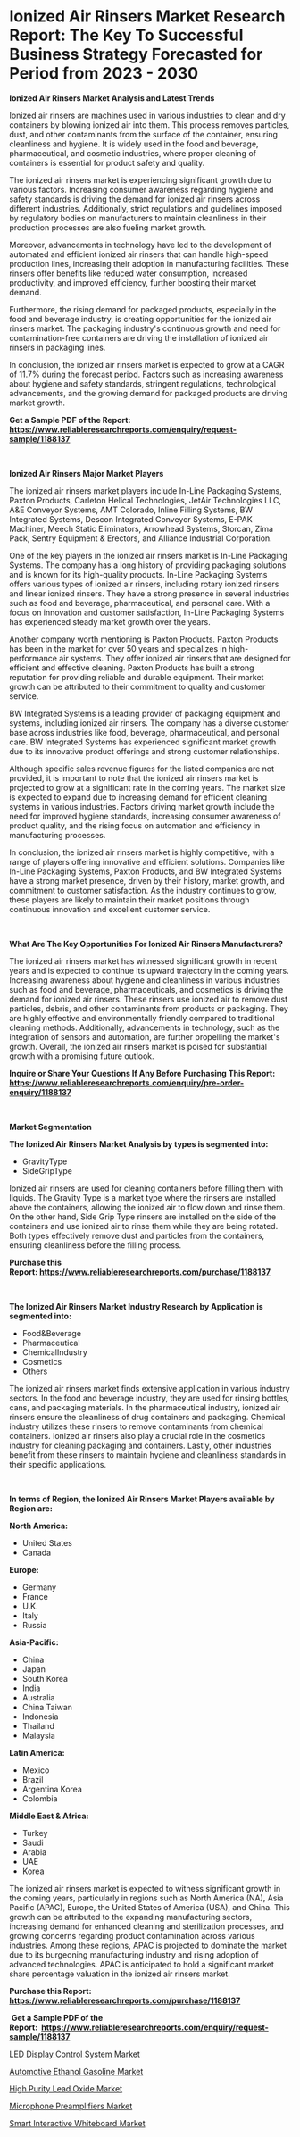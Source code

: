 <p><h1>Ionized Air Rinsers Market Research Report: The Key To Successful Business Strategy Forecasted for Period from 2023 - 2030</h1></p><p><strong>Ionized Air Rinsers Market Analysis and Latest Trends</strong></p>
<p><p>Ionized air rinsers are machines used in various industries to clean and dry containers by blowing ionized air into them. This process removes particles, dust, and other contaminants from the surface of the container, ensuring cleanliness and hygiene. It is widely used in the food and beverage, pharmaceutical, and cosmetic industries, where proper cleaning of containers is essential for product safety and quality.</p><p>The ionized air rinsers market is experiencing significant growth due to various factors. Increasing consumer awareness regarding hygiene and safety standards is driving the demand for ionized air rinsers across different industries. Additionally, strict regulations and guidelines imposed by regulatory bodies on manufacturers to maintain cleanliness in their production processes are also fueling market growth.</p><p>Moreover, advancements in technology have led to the development of automated and efficient ionized air rinsers that can handle high-speed production lines, increasing their adoption in manufacturing facilities. These rinsers offer benefits like reduced water consumption, increased productivity, and improved efficiency, further boosting their market demand.</p><p>Furthermore, the rising demand for packaged products, especially in the food and beverage industry, is creating opportunities for the ionized air rinsers market. The packaging industry's continuous growth and need for contamination-free containers are driving the installation of ionized air rinsers in packaging lines.</p><p>In conclusion, the ionized air rinsers market is expected to grow at a CAGR of 11.7% during the forecast period. Factors such as increasing awareness about hygiene and safety standards, stringent regulations, technological advancements, and the growing demand for packaged products are driving market growth.</p></p>
<p><strong>Get a Sample PDF of the Report:&nbsp; <a href="https://www.reliableresearchreports.com/enquiry/request-sample/1188137">https://www.reliableresearchreports.com/enquiry/request-sample/1188137</a></strong></p>
<p>&nbsp;</p>
<p><strong>Ionized Air Rinsers Major Market Players</strong></p>
<p><p>The ionized air rinsers market players include In-Line Packaging Systems, Paxton Products, Carleton Helical Technologies, JetAir Technologies LLC, A&E Conveyor Systems, AMT Colorado, Inline Filling Systems, BW Integrated Systems, Descon Integrated Conveyor Systems, E-PAK Machiner, Meech Static Eliminators, Arrowhead Systems, Storcan, Zima Pack, Sentry Equipment & Erectors, and Alliance Industrial Corporation.</p><p>One of the key players in the ionized air rinsers market is In-Line Packaging Systems. The company has a long history of providing packaging solutions and is known for its high-quality products. In-Line Packaging Systems offers various types of ionized air rinsers, including rotary ionized rinsers and linear ionized rinsers. They have a strong presence in several industries such as food and beverage, pharmaceutical, and personal care. With a focus on innovation and customer satisfaction, In-Line Packaging Systems has experienced steady market growth over the years.</p><p>Another company worth mentioning is Paxton Products. Paxton Products has been in the market for over 50 years and specializes in high-performance air systems. They offer ionized air rinsers that are designed for efficient and effective cleaning. Paxton Products has built a strong reputation for providing reliable and durable equipment. Their market growth can be attributed to their commitment to quality and customer service.</p><p>BW Integrated Systems is a leading provider of packaging equipment and systems, including ionized air rinsers. The company has a diverse customer base across industries like food, beverage, pharmaceutical, and personal care. BW Integrated Systems has experienced significant market growth due to its innovative product offerings and strong customer relationships.</p><p>Although specific sales revenue figures for the listed companies are not provided, it is important to note that the ionized air rinsers market is projected to grow at a significant rate in the coming years. The market size is expected to expand due to increasing demand for efficient cleaning systems in various industries. Factors driving market growth include the need for improved hygiene standards, increasing consumer awareness of product quality, and the rising focus on automation and efficiency in manufacturing processes.</p><p>In conclusion, the ionized air rinsers market is highly competitive, with a range of players offering innovative and efficient solutions. Companies like In-Line Packaging Systems, Paxton Products, and BW Integrated Systems have a strong market presence, driven by their history, market growth, and commitment to customer satisfaction. As the industry continues to grow, these players are likely to maintain their market positions through continuous innovation and excellent customer service.</p></p>
<p>&nbsp;</p>
<p><strong>What Are The Key Opportunities For Ionized Air Rinsers Manufacturers?</strong></p>
<p><p>The ionized air rinsers market has witnessed significant growth in recent years and is expected to continue its upward trajectory in the coming years. Increasing awareness about hygiene and cleanliness in various industries such as food and beverage, pharmaceuticals, and cosmetics is driving the demand for ionized air rinsers. These rinsers use ionized air to remove dust particles, debris, and other contaminants from products or packaging. They are highly effective and environmentally friendly compared to traditional cleaning methods. Additionally, advancements in technology, such as the integration of sensors and automation, are further propelling the market's growth. Overall, the ionized air rinsers market is poised for substantial growth with a promising future outlook.</p></p>
<p><strong>Inquire or Share Your Questions If Any Before Purchasing This Report: <a href="https://www.reliableresearchreports.com/enquiry/pre-order-enquiry/1188137">https://www.reliableresearchreports.com/enquiry/pre-order-enquiry/1188137</a></strong></p>
<p>&nbsp;</p>
<p><strong>Market Segmentation</strong></p>
<p><strong>The Ionized Air Rinsers Market Analysis by types is segmented into:</strong></p>
<p><ul><li>GravityType</li><li>SideGripType</li></ul></p>
<p><p>Ionized air rinsers are used for cleaning containers before filling them with liquids. The Gravity Type is a market type where the rinsers are installed above the containers, allowing the ionized air to flow down and rinse them. On the other hand, Side Grip Type rinsers are installed on the side of the containers and use ionized air to rinse them while they are being rotated. Both types effectively remove dust and particles from the containers, ensuring cleanliness before the filling process.</p></p>
<p><strong>Purchase this Report:&nbsp;<a href="https://www.reliableresearchreports.com/purchase/1188137">https://www.reliableresearchreports.com/purchase/1188137</a></strong></p>
<p>&nbsp;</p>
<p><strong>The Ionized Air Rinsers Market Industry Research by Application is segmented into:</strong></p>
<p><ul><li>Food&Beverage</li><li>Pharmaceutical</li><li>ChemicalIndustry</li><li>Cosmetics</li><li>Others</li></ul></p>
<p><p>The ionized air rinsers market finds extensive application in various industry sectors. In the food and beverage industry, they are used for rinsing bottles, cans, and packaging materials. In the pharmaceutical industry, ionized air rinsers ensure the cleanliness of drug containers and packaging. Chemical industry utilizes these rinsers to remove contaminants from chemical containers. Ionized air rinsers also play a crucial role in the cosmetics industry for cleaning packaging and containers. Lastly, other industries benefit from these rinsers to maintain hygiene and cleanliness standards in their specific applications.</p></p>
<p>&nbsp;</p>
<p><strong>In terms of Region, the Ionized Air Rinsers Market Players available by Region are:</strong></p>
<p>
    <p> <strong> North America: </strong>
        <ul>
            <li>United States</li>
            <li>Canada</li>
        </ul>
        </p> 
    <p> <strong> Europe: </strong>
        <ul>
            <li>Germany</li>
            <li>France</li>
            <li>U.K.</li>
            <li>Italy</li>
            <li>Russia</li>
        </ul>
        </p> 
    <p> <strong> Asia-Pacific: </strong>
        <ul>
            <li>China</li>
            <li>Japan</li>
            <li>South Korea</li>
            <li>India</li>
            <li>Australia</li>
            <li>China Taiwan</li>
            <li>Indonesia</li>
            <li>Thailand</li>
            <li>Malaysia</li>
        </ul>
        </p> 
    <p> <strong> Latin America: </strong>
        <ul>
            <li>Mexico</li>
            <li>Brazil</li>
            <li>Argentina Korea</li>
            <li>Colombia</li>
        </ul>
        </p> 
    <p> <strong> Middle East & Africa: </strong>
        <ul>
            <li>Turkey</li>
            <li>Saudi</li>
            <li>Arabia</li>
            <li>UAE</li>
            <li>Korea</li>
        </ul>
    </p>
    </p>
<p><p>The ionized air rinsers market is expected to witness significant growth in the coming years, particularly in regions such as North America (NA), Asia Pacific (APAC), Europe, the United States of America (USA), and China. This growth can be attributed to the expanding manufacturing sectors, increasing demand for enhanced cleaning and sterilization processes, and growing concerns regarding product contamination across various industries. Among these regions, APAC is projected to dominate the market due to its burgeoning manufacturing industry and rising adoption of advanced technologies. APAC is anticipated to hold a significant market share percentage valuation in the ionized air rinsers market.</p></p>
<p><strong>Purchase this Report: <a href="https://www.reliableresearchreports.com/purchase/1188137">https://www.reliableresearchreports.com/purchase/1188137</a></strong></p>
<p>&nbsp;<strong>Get a Sample PDF of the Report:&nbsp;&nbsp;<a href="https://www.reliableresearchreports.com/enquiry/request-sample/1188137">https://www.reliableresearchreports.com/enquiry/request-sample/1188137</a></strong></p>
<p><strong></strong></p>
<p><p><a href="https://www.linkedin.com/pulse/led-display-control-system-market-size-share-global-analysis-tuqye/">LED Display Control System Market</a></p><p><a href="https://medium.com/@jarredmertz2772/automotive-ethanol-gasoline-market-size-reveals-the-best-marketing-channels-in-global-industry-955b9f114592">Automotive Ethanol Gasoline Market</a></p><p><a href="https://medium.com/@charityrice2662/high-purity-lead-oxide-market-size-market-outlook-and-market-forecast-2023-to-2030-041706a9eb66">High Purity Lead Oxide Market</a></p><p><a href="https://www.linkedin.com/pulse/microphone-preamplifiers-market-size-share-global-analysis-b7wie/">Microphone Preamplifiers Market</a></p><p><a href="https://www.linkedin.com/pulse/smart-interactive-whiteboard-market-size-share-amp-trends-3gkde/">Smart Interactive Whiteboard Market</a></p></p>